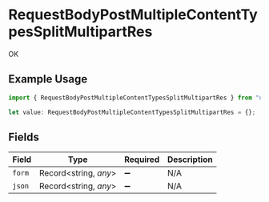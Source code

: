 # RequestBodyPostMultipleContentTypesSplitMultipartRes

OK

## Example Usage

```typescript
import { RequestBodyPostMultipleContentTypesSplitMultipartRes } from "openapi/sdk/models/operations";

let value: RequestBodyPostMultipleContentTypesSplitMultipartRes = {};
```

## Fields

| Field                 | Type                  | Required              | Description           |
| --------------------- | --------------------- | --------------------- | --------------------- |
| `form`                | Record<string, *any*> | :heavy_minus_sign:    | N/A                   |
| `json`                | Record<string, *any*> | :heavy_minus_sign:    | N/A                   |